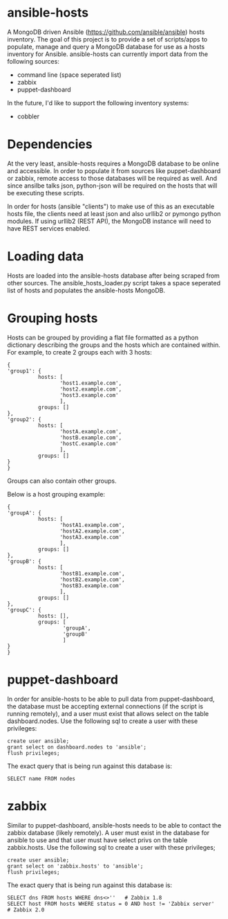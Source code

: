 ansible-hosts
=============

A MongoDB driven Ansible (https://github.com/ansible/ansible) hosts inventory.  The goal of this project is to provide a set of scripts/apps to populate, manage and query a MongoDB database for use as a hosts inventory for Ansible.  ansible-hosts can currently import data from the following sources:

- command line (space seperated list)
- zabbix
- puppet-dashboard

In the future, I'd like to support the following inventory systems:

- cobbler


Dependencies
============

At the very least, ansible-hosts requires a MongoDB database to be online and accessible.  In order to populate it from sources like puppet-dashboard or zabbix, remote access to those databases will be required as well.  And since ansilbe talks json, python-json will be required on the hosts that will be executing these scripts.

In order for hosts (ansible "clients") to make use of this as an executable hosts file, the clients need at least json and also urllib2 or pymongo python modules.  If using urllib2 (REST API), the MongoDB instance will need to have REST services enabled.

Loading data
============

Hosts are loaded into the ansible-hosts database after being scraped from other sources.  The ansible\_hosts\_loader.py script takes a space seperated list of hosts and populates the ansible-hosts MongoDB.

Grouping hosts
==============

Hosts can be grouped by providing a flat file formatted as a python dictionary describing the groups and the hosts which are contained within.  For example, to create 2 groups each with 3 hosts:
```
{
'group1': {
          hosts: [
                 'host1.example.com',
                 'host2.example.com',
                 'host3.example.com'
                 ],
          groups: []
},
'group2': {
          hosts: [
                 'hostA.example.com',
                 'hostB.example.com',
                 'hostC.example.com'
                 ],
          groups: []
}
}
```
Groups can also contain other groups.

Below is a host grouping example:
```
{
'groupA': {
          hosts: [
                 'hostA1.example.com',
                 'hostA2.example.com',
                 'hostA3.example.com'
                 ],
          groups: []
},
'groupB': {
          hosts: [
                 'hostB1.example.com',
                 'hostB2.example.com',
                 'hostB3.example.com'
                 ],
          groups: []
},
'groupC': {
          hosts: [],
          groups: [
                  'groupA',
                  'groupB'
                  ]
}
}
```

puppet-dashboard
================

In order for ansible-hosts to be able to pull data from puppet-dashboard, the database must be accepting external connections (if the script is running remotely), and a user must exist that allows select on the table dashboard.nodes.  Use the following sql to create a user with these privileges:
```
create user ansible;
grant select on dashboard.nodes to 'ansible';
flush privileges;
```
The exact query that is being run against this database is:
```
SELECT name FROM nodes
```

zabbix
======

Similar to puppet-dashboard, ansible-hosts needs to be able to contact the zabbix database (likely remotely).  A user must exist in the database for ansible to use and that user must have select privs on the table zabbix.hosts. Use the following sql to create a user with these privileges;
```
create user ansible;
grant select on 'zabbix.hosts' to 'ansible';
flush privileges;
```

The exact query that is being run against this database is:
```
SELECT dns FROM hosts WHERE dns<>''   # Zabbix 1.8
SELECT host FROM hosts WHERE status = 0 AND host != 'Zabbix server'   # Zabbix 2.0
```
